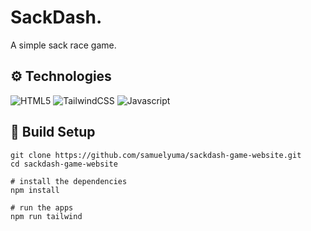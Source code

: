 # SackDash.

A simple sack race game.

## ⚙️ Technologies
![HTML5](https://img.shields.io/badge/HTML5-E34F26?style=for-the-badge&logo=html5&logoColor=white)
![TailwindCSS](https://img.shields.io/badge/tailwindcss-%2338B2AC.svg?style=for-the-badge&logo=tailwind-css&logoColor=white)
![Javascript](https://img.shields.io/badge/JavaScript-323330?style=for-the-badge&logo=javascript&logoColor=F7DF1E)

## 🔧 Build Setup

```
git clone https://github.com/samuelyuma/sackdash-game-website.git
cd sackdash-game-website

# install the dependencies
npm install

# run the apps
npm run tailwind
```
